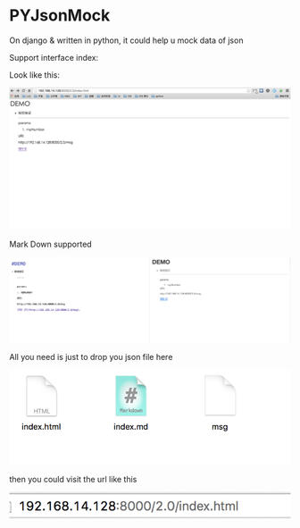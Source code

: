 # PYJsonMock
On django &amp; written in python, it could help u mock data of json

Support interface index:

Look like this:

![sample](./sample_0.png)

Mark Down supported

![sample](./sample_1.png)

All you need is just to drop you json file here

![sample](./sample_2.png)

then you could visit the url like this

![sample](./sample_3.png)

